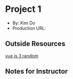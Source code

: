 # Project 1

- By: Kim Do
- Production URL:

## Outside Resources

[vue js 3 random](https://www.minddevelopmentanddesign.com/blog/random-array-picker-with-vue-for-beginners/)

## Notes for Instructor
